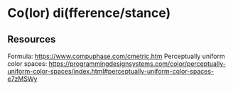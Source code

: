 # Co(lor) di(fference/stance)

## Resources
Formula: https://www.compuphase.com/cmetric.htm
Perceptually uniform color spaces: https://programmingdesignsystems.com/color/perceptually-uniform-color-spaces/index.html#perceptually-uniform-color-spaces-e7zMSWy
